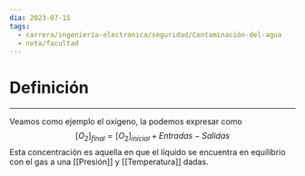 ```yaml
---
dia: 2023-07-15
tags:
  - carrera/ingeniería-electrónica/seguridad/Contaminación-del-agua
  - nota/facultad
---
```

# Definición
---
Veamos como ejemplo el oxígeno, la podemos expresar como $$ \left[O_2\right]_{final} = \left[O_2\right]_{inicial} + Entradas - Salidas $$
Esta concentración es aquella en que el líquido se encuentra en equilibrio con el gas a una [[Presión]] y [[Temperatura]] dadas.